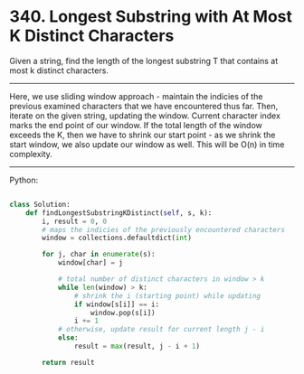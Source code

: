 # 340. Longest Substring with At Most K Distinct Characters

Given a string, find the length of the longest substring T that contains at
most k distinct characters.

---

Here, we use sliding window approach - maintain the indicies of the previous
examined characters that we have encountered thus far. Then, iterate on the
given string, updating the window. Current character index marks the end point
of our window. If the total length of the window exceeds the K, then we have to
shrink our start point - as we shrink the start window, we also update our
window as well. This will be O(n) in time complexity.

---

Python:

```python

class Solution:
    def findLongestSubstringKDistinct(self, s, k):
        i, result = 0, 0
        # maps the indicies of the previously encountered characters
        window = collections.defaultdict(int)

        for j, char in enumerate(s):
            window[char] = j

            # total number of distinct characters in window > k
            while len(window) > k:
                # shrink the i (starting point) while updating
                if window[s[i]] == i:
                    window.pop(s[i])
                i += 1
            # otherwise, update result for current length j - i
            else:
                result = max(result, j - i + 1)

        return result
```
